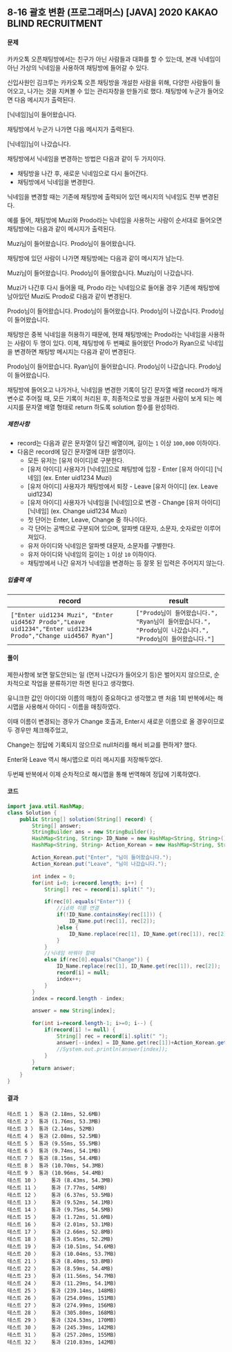 ## 8-16 괄호 변환 (프로그래머스) [JAVA] 2020 KAKAO BLIND RECRUITMENT

#### 문제

카카오톡 오픈채팅방에서는 친구가 아닌 사람들과 대화를 할 수 있는데, 본래 닉네임이 아닌 가상의 닉네임을 사용하여 채팅방에 들어갈 수 있다.

신입사원인 김크루는 카카오톡 오픈 채팅방을 개설한 사람을 위해, 다양한 사람들이 들어오고, 나가는 것을 지켜볼 수 있는 관리자창을 만들기로 했다. 채팅방에 누군가 들어오면 다음 메시지가 출력된다.

[닉네임]님이 들어왔습니다.

채팅방에서 누군가 나가면 다음 메시지가 출력된다.

[닉네임]님이 나갔습니다.

채팅방에서 닉네임을 변경하는 방법은 다음과 같이 두 가지이다.

- 채팅방을 나간 후, 새로운 닉네임으로 다시 들어간다.
- 채팅방에서 닉네임을 변경한다.

닉네임을 변경할 때는 기존에 채팅방에 출력되어 있던 메시지의 닉네임도 전부 변경된다.

예를 들어, 채팅방에 Muzi와 Prodo라는 닉네임을 사용하는 사람이 순서대로 들어오면 채팅방에는 다음과 같이 메시지가 출력된다.

Muzi님이 들어왔습니다.
Prodo님이 들어왔습니다.

채팅방에 있던 사람이 나가면 채팅방에는 다음과 같이 메시지가 남는다.

Muzi님이 들어왔습니다.
Prodo님이 들어왔습니다.
Muzi님이 나갔습니다.

Muzi가 나간후 다시 들어올 때, Prodo 라는 닉네임으로 들어올 경우 기존에 채팅방에 남아있던 Muzi도 Prodo로 다음과 같이 변경된다.

Prodo님이 들어왔습니다.
Prodo님이 들어왔습니다.
Prodo님이 나갔습니다.
Prodo님이 들어왔습니다.

채팅방은 중복 닉네임을 허용하기 때문에, 현재 채팅방에는 Prodo라는 닉네임을 사용하는 사람이 두 명이 있다. 이제, 채팅방에 두 번째로 들어왔던 Prodo가 Ryan으로 닉네임을 변경하면 채팅방 메시지는 다음과 같이 변경된다.

Prodo님이 들어왔습니다.
Ryan님이 들어왔습니다.
Prodo님이 나갔습니다.
Prodo님이 들어왔습니다.

채팅방에 들어오고 나가거나, 닉네임을 변경한 기록이 담긴 문자열 배열 record가 매개변수로 주어질 때, 모든 기록이 처리된 후, 최종적으로 방을 개설한 사람이 보게 되는 메시지를 문자열 배열 형태로 return 하도록 solution 함수를 완성하라.

##### 제한사항

- record는 다음과 같은 문자열이 담긴 배열이며, 길이는 `1` 이상 `100,000` 이하이다.
- 다음은 record에 담긴 문자열에 대한 설명이다.
  - 모든 유저는 [유저 아이디]로 구분한다.
  - [유저 아이디] 사용자가 [닉네임]으로 채팅방에 입장 - Enter [유저 아이디] [닉네임] (ex. Enter uid1234 Muzi)
  - [유저 아이디] 사용자가 채팅방에서 퇴장 - Leave [유저 아이디] (ex. Leave uid1234)
  - [유저 아이디] 사용자가 닉네임을 [닉네임]으로 변경 - Change [유저 아이디] [닉네임] (ex. Change uid1234 Muzi)
  - 첫 단어는 Enter, Leave, Change 중 하나이다.
  - 각 단어는 공백으로 구분되어 있으며, 알파벳 대문자, 소문자, 숫자로만 이루어져있다.
  - 유저 아이디와 닉네임은 알파벳 대문자, 소문자를 구별한다.
  - 유저 아이디와 닉네임의 길이는 `1` 이상 `10` 이하이다.
  - 채팅방에서 나간 유저가 닉네임을 변경하는 등 잘못 된 입력은 주어지지 않는다.

##### 입출력 예

| record                                                       | result                                                       |
| ------------------------------------------------------------ | ------------------------------------------------------------ |
| `["Enter uid1234 Muzi", "Enter uid4567 Prodo","Leave uid1234","Enter uid1234 Prodo","Change uid4567 Ryan"]` | `["Prodo님이 들어왔습니다.", "Ryan님이 들어왔습니다.", "Prodo님이 나갔습니다.", "Prodo님이 들어왔습니다."]` |



#### 풀이

제한사항에 보면 말도안되는 일 (먼저 나갔다가 들어오기 등)은 벌어지지 않으므로, 순차적으로 작업을 분류하기만 하면 된다고 생각했다.

유니크한 값인 아이디와 이름의 매칭이 중요하다고 생각했고 맨 처음 1회 반복에서는 해시맵을 사용해서 아이디 - 이름을 매칭하였다. 

이때 이름이 변경되는 경우가 Change 호출과, Enter시 새로운 이름으로 올 경우이므로 두 경우만 체크해주었고, 

Change는 정답에 기록되지 않으므로 null처리를 해서 비교를 편하게? 했다.

Enter와 Leave 역시 해시맵으로 미리 메시지를 저장해두었다.

두번째 반복에서 이제 순차적으로 해시맵을 통해 번역해여 정답에 기록하였다.



#### 코드

````java
import java.util.HashMap;
class Solution {
    public String[] solution(String[] record) {
        String[] answer;
        StringBuilder ans = new StringBuilder();
        HashMap<String, String> ID_Name = new HashMap<String, String>();
        HashMap<String, String> Action_Korean = new HashMap<String, String>();

        Action_Korean.put("Enter", "님이 들어왔습니다.");
        Action_Korean.put("Leave", "님이 나갔습니다.");

        int index = 0;
        for(int i=0; i<record.length; i++) {
            String[] rec = record[i].split(" ");

            if(rec[0].equals("Enter")) {
                //id와 이름 연결
                if(!ID_Name.containsKey(rec[1])) {
                    ID_Name.put(rec[1], rec[2]);
                }else {
                    ID_Name.replace(rec[1], ID_Name.get(rec[1]), rec[2]);
                }
            }
            //닉네임 바꿔야 할때
            else if(rec[0].equals("Change")) {
                ID_Name.replace(rec[1], ID_Name.get(rec[1]), rec[2]);
                record[i] = null;
                index++;
            }
        }
        index = record.length - index;

        answer = new String[index];

        for(int i=record.length-1; i>=0; i--) {
            if(record[i] != null) {
                String[] rec = record[i].split(" ");
                answer[--index] = ID_Name.get(rec[1])+Action_Korean.get(rec[0]);
                //System.out.println(answer[index]);
            }
        }
        return answer;
    }
}
````

#### 결과

````
테스트 1 〉	통과 (2.18ms, 52.6MB)
테스트 2 〉	통과 (1.76ms, 53.3MB)
테스트 3 〉	통과 (2.14ms, 52MB)
테스트 4 〉	통과 (2.08ms, 52.5MB)
테스트 5 〉	통과 (9.55ms, 55.5MB)
테스트 6 〉	통과 (9.74ms, 54.1MB)
테스트 7 〉	통과 (8.15ms, 54.4MB)
테스트 8 〉	통과 (10.70ms, 54.3MB)
테스트 9 〉	통과 (10.96ms, 54.4MB)
테스트 10 〉	통과 (8.43ms, 54.3MB)
테스트 11 〉	통과 (7.77ms, 54MB)
테스트 12 〉	통과 (6.37ms, 53.5MB)
테스트 13 〉	통과 (9.52ms, 54.1MB)
테스트 14 〉	통과 (9.75ms, 54.5MB)
테스트 15 〉	통과 (1.72ms, 51.6MB)
테스트 16 〉	통과 (2.01ms, 53.1MB)
테스트 17 〉	통과 (2.66ms, 52.8MB)
테스트 18 〉	통과 (5.85ms, 52.2MB)
테스트 19 〉	통과 (10.51ms, 54.6MB)
테스트 20 〉	통과 (10.04ms, 53.7MB)
테스트 21 〉	통과 (8.40ms, 53.8MB)
테스트 22 〉	통과 (8.59ms, 54.4MB)
테스트 23 〉	통과 (11.56ms, 54.7MB)
테스트 24 〉	통과 (11.29ms, 54.1MB)
테스트 25 〉	통과 (239.14ms, 148MB)
테스트 26 〉	통과 (254.09ms, 151MB)
테스트 27 〉	통과 (274.99ms, 156MB)
테스트 28 〉	통과 (305.80ms, 168MB)
테스트 29 〉	통과 (324.53ms, 170MB)
테스트 30 〉	통과 (245.39ms, 142MB)
테스트 31 〉	통과 (257.20ms, 155MB)
테스트 32 〉	통과 (210.83ms, 142MB)
````